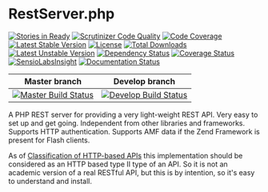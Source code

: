 # RestServer.php
[![Stories in Ready](https://badge.waffle.io/jk/restserver.png?label=ready&title=Ready)](http://waffle.io/jk/restserver)
[![Scrutinizer Code Quality](https://scrutinizer-ci.com/g/jk/RestServer/badges/quality-score.png?s=f73d03bf31d39ae6d8e6717e59fb37ee9f070a2e)](https://scrutinizer-ci.com/g/jk/RestServer/)
[![Code Coverage](https://scrutinizer-ci.com/g/jk/RestServer/badges/coverage.png?s=04bcecf088febc189f3e7f876802def3bd7a5e16)](https://scrutinizer-ci.com/g/jk/RestServer/)
[![Latest Stable Version](https://poser.pugx.org/jk/restserver/v/stable.svg)](https://packagist.org/packages/jk/restserver)
[![License](https://poser.pugx.org/jk/restserver/license.svg)](https://packagist.org/packages/jk/restserver)
[![Total Downloads](https://poser.pugx.org/jk/restserver/downloads.svg)](https://packagist.org/packages/jk/restserver)
[![Latest Unstable Version](https://poser.pugx.org/jk/restserver/v/unstable.svg)](https://packagist.org/packages/jk/restserver)
[![Dependency Status](https://www.versioneye.com/php/jk:restserver/badge.svg)](https://www.versioneye.com/php/jk:restserver/)
[![Coverage Status](https://coveralls.io/repos/jk/RestServer/badge.png)](https://coveralls.io/r/jk/RestServer)
[![SensioLabsInsight](https://insight.sensiolabs.com/projects/efa0c47d-3ffa-4fc8-b456-18d2edd29851/mini.png)](https://insight.sensiolabs.com/projects/efa0c47d-3ffa-4fc8-b456-18d2edd29851) 
[![Documentation Status](https://readthedocs.org/projects/restserver/badge/?version=develop)](https://readthedocs.org/projects/restserver/?badge=develop)

| Master branch | Develop branch |
| :---: | :---: |
[![Master Build Status](https://travis-ci.org/jk/RestServer.svg?branch=master)](https://travis-ci.org/jk/RestServer)|[![Develop Build Status](https://travis-ci.org/jk/RestServer.svg?branch=develop)](https://travis-ci.org/jk/RestServer)

A PHP REST server for providing a very light-weight REST API. Very easy to set up and get going. Independent from other libraries and frameworks. Supports HTTP authentication. Supports AMF data if the Zend Framework is present for Flash clients.

As of [Classification of HTTP-based APIs](http://www.nordsc.com/ext/classification_of_http_based_apis.html) this implementation should be considered as an HTTP based type II type of an API. So it is not an academic version of a real RESTful API, but this is by intention, so it's easy to understand and install.
